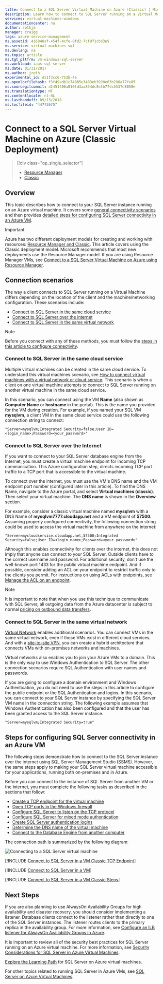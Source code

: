 ```yaml
---
title: Connect to a SQL Server Virtual Machine on Azure (Classic) | Microsoft Docs
description: Learn how to connect to SQL Server running on a Virtual Machine in Azure. This topic uses the classic deployment model. The scenarios differ depending on the networking configuration and the location of the client.
services: virtual-machines-windows
documentationcenter: na
author: rothja
manager: craigg
tags: azure-service-management
ms.assetid: 416948af-454f-4cfe-8fd2-7cf971cbd3e9
ms.service: virtual-machines-sql
ms.devlang: na
ms.topic: article
ms.tgt_pltfrm: vm-windows-sql-server
ms.workload: iaas-sql-server
ms.date: 01/31/2017
ms.author: jroth
experimental_id: d51f3cc6-753b-4e
ms.openlocfilehash: f3f49adb1c74885e3483eb3990e63b206a77fe85
ms.sourcegitcommit: d1451406a010fd3aa854dc8e5b77dc5537d8050e
ms.translationtype: MT
ms.contentlocale: nl-NL
ms.lasthandoff: 09/13/2018
ms.locfileid: "44773675"
---
```

# <a name="connect-to-a-sql-server-virtual-machine-on-azure-classic-deployment"></a>Connect to a SQL Server Virtual Machine on Azure (Classic Deployment)
> [!div class="op_single_selector"]
> * [Resource Manager](../sql/virtual-machines-windows-sql-connect.md)
> * [Classic](../classic/sql-connect.md)
> 
> 

## <a name="overview"></a>Overview
This topic describes how to connect to your SQL Server instance running on an Azure virtual machine. It covers some [general connectivity scenarios](#connection-scenarios) and then provides [detailed steps for configuring SQL Server connectivity in an Azure VM](#steps-for-configuring-sql-server-connectivity-in-an-azure-vm).

> [!IMPORTANT] 
> Azure has two different deployment models for creating and working with resources: [Resource Manager and Classic](../../../azure-resource-manager/resource-manager-deployment-model.md). This article covers using the Classic deployment model. Microsoft recommends that most new deployments use the Resource Manager model. If you are using Resource Manager VMs, see [Connect to a SQL Server Virtual Machine on Azure using Resource Manager](../sql/virtual-machines-windows-sql-connect.md).

## <a name="connection-scenarios"></a>Connection scenarios
The way a client connects to SQL Server running on a Virtual Machine differs depending on the location of the client and the machine/networking configuration. These scenarios include:

* [Connect to SQL Server in the same cloud service](#connect-to-sql-server-in-the-same-cloud-service)
* [Connect to SQL Server over the internet](#connect-to-sql-server-over-the-internet)
* [Connect to SQL Server in the same virtual network](#connect-to-sql-server-in-the-same-virtual-network)

> [!NOTE]
> Before you connect with any of these methods, you must follow the [steps in this article to configure connectivity](#steps-for-configuring-sql-server-connectivity-in-an-azure-vm).
> 
> 

### <a name="connect-to-sql-server-in-the-same-cloud-service"></a>Connect to SQL Server in the same cloud service
Multiple virtual machines can be created in the same cloud service. To understand this virtual machines scenario, see [How to connect virtual machines with a virtual network or cloud service](../classic/connect-vms-classic.md#connect-vms-in-a-standalone-cloud-service). This scenario is when a client on one virtual machine attempts to connect to SQL Server running on another virtual machine in the same cloud service.

In this scenario, you can connect using the VM **Name** (also shown as **Computer Name** or **hostname** in the portal). This is the name you provided for the VM during creation. For example, if you named your SQL VM **mysqlvm**, a client VM in the same cloud service could use the following connection string to connect:

    "Server=mysqlvm;Integrated Security=false;User ID=<login_name>;Password=<your_password>"

### <a name="connect-to-sql-server-over-the-internet"></a>Connect to SQL Server over the Internet
If you want to connect to your SQL Server database engine from the Internet, you must create a virtual machine endpoint for incoming TCP communication. This Azure configuration step, directs incoming TCP port traffic to a TCP port that is accessible to the virtual machine.

To connect over the internet, you must use the VM's DNS name and the VM endpoint port number (configured later in this article). To find the DNS Name, navigate to the Azure portal, and select **Virtual machines (classic)**. Then select your virtual machine. The **DNS name** is shown in the **Overview** section.

For example, consider a classic virtual machine named **mysqlvm** with a DNS Name of **mysqlvm7777.cloudapp.net** and a VM endpoint of **57500**. Assuming properly configured connectivity, the following connection string could be used to access the virtual machine from anywhere on the internet:

    "Server=mycloudservice.cloudapp.net,57500;Integrated Security=false;User ID=<login_name>;Password=<your_password>"

Although this enables connectivity for clients over the internet, this does not imply that anyone can connect to your SQL Server. Outside clients have to the correct username and password. For additional security, don't use the well-known port 1433 for the public virtual machine endpoint. And if possible, consider adding an ACL on your endpoint to restrict traffic only to the clients you permit. For instructions on using ACLs with endpoints, see [Manage the ACL on an endpoint](../classic/setup-endpoints.md#manage-the-acl-on-an-endpoint).

> [!NOTE]
> It is important to note that when you use this technique to communicate with SQL Server, all outgoing data from the Azure datacenter is subject to normal [pricing on outbound data transfers](https://azure.microsoft.com/pricing/details/data-transfers/).
> 
> 

### <a name="connect-to-sql-server-in-the-same-virtual-network"></a>Connect to SQL Server in the same virtual network
[Virtual Network](../../../virtual-network/virtual-networks-overview.md) enables additional scenarios. You can connect VMs in the same virtual network, even if those VMs exist in different cloud services. And with a [site-to-site VPN](../../../vpn-gateway/vpn-gateway-site-to-site-create.md), you can create a hybrid architecture that connects VMs with on-premises networks and machines.

Virtual networks also enables you to join your Azure VMs to a domain. This is the only way to use Windows Authentication to SQL Server. The other connection scenarios require SQL Authentication with user names and passwords.

If you are going to configure a domain environment and Windows Authentication, you do not need to use the steps in this article to configure the public endpoint or the SQL Authentication and logins. In this scenario, you can connect to your SQL Server instance by specifying the SQL Server VM name in the connection string. The following example assumes that Windows Authentication has also been configured and that the user has been granted access to the SQL Server instance.

    "Server=mysqlvm;Integrated Security=true"

## <a name="steps-for-configuring-sql-server-connectivity-in-an-azure-vm"></a>Steps for configuring SQL Server connectivity in an Azure VM
The following steps demonstrate how to connect to the SQL Server instance over the internet using SQL Server Management Studio (SSMS). However, the same steps apply to making your SQL Server virtual machine accessible for your applications, running both on-premises and in Azure.

Before you can connect to the instance of SQL Server from another VM or the internet, you must complete the following tasks as described in the sections that follow:

* [Create a TCP endpoint for the virtual machine](#create-a-tcp-endpoint-for-the-virtual-machine)
* [Open TCP ports in the Windows firewall](#open-tcp-ports-in-the-windows-firewall-for-the-default-instance-of-the-database-engine)
* [Configure SQL Server to listen on the TCP protocol](#configure-sql-server-to-listen-on-the-tcp-protocol)
* [Configure SQL Server for mixed mode authentication](#configure-sql-server-for-mixed-mode-authentication)
* [Create SQL Server authentication logins](#create-sql-server-authentication-logins)
* [Determine the DNS name of the virtual machine](#determine-the-dns-name-of-the-virtual-machine)
* [Connect to the Database Engine from another computer](#connect-to-the-database-engine-from-another-computer)

The connection path is summarized by the following diagram:

![Connecting to a SQL Server virtual machine](../../../../includes/media/virtual-machines-sql-server-connection-steps/SQLServerinVMConnectionMap.png)

[!INCLUDE [Connect to SQL Server in a VM Classic TCP Endpoint](../../../../includes/virtual-machines-sql-server-connection-steps-classic-tcp-endpoint.md)]

[!INCLUDE [Connect to SQL Server in a VM](../../../../includes/virtual-machines-sql-server-connection-steps.md)]

[!INCLUDE [Connect to SQL Server in a VM Classic Steps](../../../../includes/virtual-machines-sql-server-connection-steps-classic.md)]

## <a name="next-steps"></a>Next Steps
If you are also planning to use AlwaysOn Availability Groups for high availability and disaster recovery, you should consider implementing a listener. Database clients connect to the listener rather than directly to one of the SQL Server instances. The listener routes clients to the primary replica in the availability group. For more information, see [Configure an ILB listener for AlwaysOn Availability Groups in Azure](../classic/ps-sql-int-listener.md).

It is important to review all of the security best practices for SQL Server running on an Azure virtual machine. For more information, see [Security Considerations for SQL Server in Azure Virtual Machines](../sql/virtual-machines-windows-sql-security.md).

[Explore the Learning Path](https://azure.microsoft.com/documentation/learning-paths/sql-azure-vm/) for SQL Server on Azure virtual machines. 

For other topics related to running SQL Server in Azure VMs, see [SQL Server on Azure Virtual Machines](../sql/virtual-machines-windows-sql-server-iaas-overview.md).

